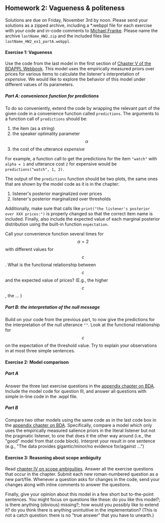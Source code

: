 ## Homework 2: Vagueness & politeness

<script src="https://cdn.mathjax.org/mathjax/latest/MathJax.js?config=TeX-AMS-MML_HTMLorMML" type="text/javascript"></script>

Solutions are due on Friday, November 3rd by noon. Please send your solutions as a zipped archive, including a *.webppl file for each exercise with your code and in-code comments to [Michael Franke](mailto:michael.franke@uni-tuebingen.de). Please name the archive `lastName_HW2.zip` and the included files like `lastName_HW2_ex1_partA.webppl`. 

#### Exercise 1: Vagueness

Use the code from the last model in the first section of [Chapter V of the BDAPPL Webbook](https://mhtess.github.io/bdappl/chapters/05-vagueness.html). This model uses the empirically measured priors over prices for various items to calculate the listener's interpretation of *expensive*. We would like to explore the behavior of this model under different values of its parameters. 

##### Part A: convenience function for predictions

To do so conveniently, extend the code by wrapping the relevant part of the given code in a convenience function called `predictions`. The arguments to a function call of `predictions` should be:

1. the item (as a string)
2. the speaker optimality parameter $$\alpha$$
3. the cost of the utterance *expensive*

For example, a function call to get the predictions for the item `"watch"` with `alpha = 1` and utterance cost `2` for expensive would be `predictions("watch", 1, 2)`.

The output of the `predictions` function should be two plots, the same ones that are shown by the model code as it is in the chapter:

1. listener's posterior marginalized over prices 
2. listener's posterior marginalized over thresholds

Additionally, make sure that calls like `print("the listener's posterior over XXX prices:")` is properly changed so that the correct item name is included. Finally, also include the expected value of each marginal posterior distribution using the built-in function `expectation`.

Call your convenience function several times for $$\alpha = 2$$ with different values for $$c$$. What is the functional relationship between $$c$$ and the expected value of prices? (E.g., the higher $$c$$, the ... )

##### Part B: the interpretation of the null message

Build on your code from the previous part, to now give the predictions for the interpretation of the null utterance `""`. Look at the functional relationship for $$c$$ on the expectation of the threshold value. Try to explain your observations in at most three simple sentences.

#### Exercise 2: Model comparison

##### Part A

Answer the three last exercise questions in the [appendix chapter on BDA](https://michael-franke.github.io/probLang/chapters/app-02-BDA.html). Include the model code for question III, and answer all questions with simple in-line code in the .wppl file.

##### Part B

Compare two other models using the same code as in the last code box in the [appendix chapter on BDA](https://michael-franke.github.io/probLang/chapters/app-02-BDA.html). Specifically, compare a model which only uses the empirically measured salience priors in the literal listener but not the pragmatic listener, to one that does it the other way around (i.e., the "good" model from that code block). Interpret your result in one sentence (e.g., "The data provides gigantic/minor/no evidence for/against ...")

#### Exercise 3: Reasoning about scope ambiguity

Read [chapter IV on scope ambiguities](https://michael-franke.github.io/probLang/chapters/04-ambiguity.html). Answer all the exercise questions that occur in the chapter. Submit each new roman-numbered question as a new part/file. Whenever a question asks for changes in the code, send your changes along with inline comments to answer the questions.

Finally, give your opinion about this model in a few short but to-the-point sentences. You might focus on questions like these: do you like this model?; is there anything (obvious) missing?; how would you possibly like to extend it? do you think there is anything unintuitive in the implementation? (This is not a catch question: there is no "true answer" that you have to unearth.)

